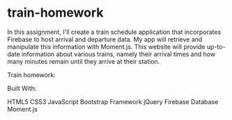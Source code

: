 # train-homework
In this assignment, I'll create a train schedule application that incorporates Firebase to host arrival and departure data. My app will retrieve and manipulate this information with Moment.js. This website will provide up-to-date information about various trains, namely their arrival times and how many minutes remain until they arrive at their station.

Train homework:

Built With:


HTML5
CSS3
JavaScript
Bootstrap Framework
jQuery
Firebase Database
Moment.js

